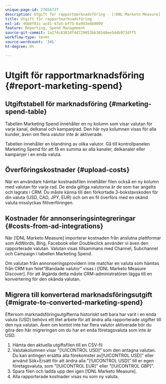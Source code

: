 ```yaml
---
unique-page-id: 27656737
description: Utgift för rapportmarknadsföring - [!DNL Marketo Measure]
title: Utgift för rapportmarknadsföring
exl-id: 46b0f81c-acd1-47a5-bf75-6a943edb9009
feature: Reporting, Spend Management
source-git-commit: 1a274c83814f4d729053bb36548ee544b973dff5
workflow-type: tm+mt
source-wordcount: '341'
ht-degree: 0%

---
```


# Utgift för rapportmarknadsföring {#report-marketing-spend}

## Utgiftstabell för marknadsföring {#marketing-spend-table}

Tabellen Marketing Spend innehåller en ny kolumn som visar valutan för varje kanal, delkanal och kampanjrad. Den här nya kolumnen visas för alla kunder, även om flera valutor inte är aktiverade.

Tabellen innehåller en blandning av olika valutor. Gå till kontrollpanelen Marketing Spend för att få en summa av alla kanaler, delkanaler eller kampanjer i en enda valuta.

## Överföringskostnader {#upload-costs}

När en användare hämtar kostnadsfilen innehåller filen också en ny kolumn med valutan för varje rad. De enda giltiga valutorna är de som har angetts och lagrats i CRM. Du måste känna till den förkortade 3-bokstavskoden för din valuta (USD, CAD, JPY, EUR) och om en fil överförs med en okänd valuta misslyckas filöverföringen.

## Kostnader för annonseringsintegreringar {#costs-from-ad-integrations}

När [!DNL Marketo Measure] importerar kostnaden från anslutna plattformar som AdWords, Bing, Facebook eller Doubleclick använder vi även den rapporterade valutan. Valutan visas tillsammans med Channel, Subchannel och Campaign i tabellen Marketing Spend.

Om valutan från annonseringsprovidern inte matchar en valuta som hämtas från CRM kan felet&quot;Blandade valutor&quot; visas i [!DNL Marketo Measure Discover]. För att åtgärda detta måste CRM-administratören lägga till en konvertering för den okända valutan.

## Migrera till konverterad marknadsföringsutgift {#migrate-to-converted-marketing-spend}

Eftersom marknadsföringsutgifterna historiskt sett bara har varit i en enda valuta (USD) behövs ett litet arbete för att ändra alla rapporterade utgifter till den nya valutan. Även om kontot inte har flera valutor aktiverade bör du göra den här migreringen om du har en enda företagsvaluta som inte är USD.

1. Hämta den aktuella utgiftsfilen till en CSV-fil
1. Valutakolumnen visar &quot;[!UICONTROL USD]&quot; som den antagna valutan. Du kan antingen ersätta alla förekomster av[!UICONTROL USD]&quot; eller använd Sök+Ersätt för att ändra alla &quot;[!UICONTROL USD]&quot; till er egen företagsvaluta, som &quot;[!UICONTROL EUR]&quot; eller &quot;[!UICONTROL GBP]&quot;.
1. Spara filen och ladda upp den igen [!DNL Marketo Measure].
1. Alla rapporterade kostnader visas nu som ny valuta.
